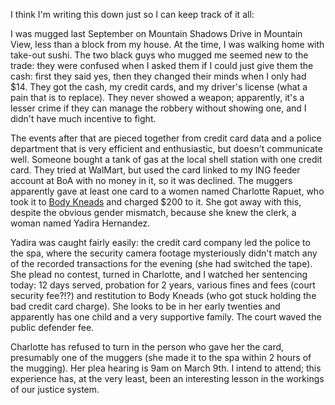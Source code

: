 <!--# set var="title" value="The odd case of my mugging" -->
<!--# set var="date" value="2009-02-19" -->

<!--# include file="include/top.html" -->

I think I'm writing this down just so I can keep track of it all:

I was mugged last September on Mountain Shadows Drive in Mountain View, less than a block from my house. At the time, I was walking home with take-out sushi. The two black guys who mugged me seemed new to the trade: they were confused when I asked them if I could just give them the cash: first they said yes, then they changed their minds when I only had $14. They got the cash, my credit cards, and my driver's license (what a pain that is to replace). They never showed a weapon; apparently, it's a lesser crime if they can manage the robbery without showing one, and I didn't have much incentive to fight.

The events after that are pieced together from credit card data and a police department that is very efficient and enthusiastic, but doesn't communicate well. Someone bought a tank of gas at the local shell station with one credit card. They tried at WalMart, but used the card linked to my ING feeder account at BoA with no money in it, so it was declined. The muggers apparently gave at least one card to a women named Charlotte Rapuet, who took it to [Body Kneads](http://www.bodykneads-dayspa.com/) and charged $200 to it. She got away with this, despite the obvious gender mismatch, because she knew the clerk, a woman named Yadira Hernandez.

Yadira was caught fairly easily: the credit card company led the police to the spa, where the security camera footage mysteriously didn't match any of the recorded transactions for the evening (she had switched the tape). She plead no contest, turned in Charlotte, and I watched her sentencing today: 12 days served, probation for 2 years, various fines and fees (court security fee?!?) and restitution to Body Kneads (who got stuck holding the bad credit card charge). She looks to be in her early twenties and apparently has one child and a very supportive family. The court waved the public defender fee.

Charlotte has refused to turn in the person who gave her the card, presumably one of the muggers (she made it to the spa within 2 hours of the mugging). Her plea hearing is 9am on March 9th. I intend to attend; this experience has, at the very least, been an interesting lesson in the workings of our justice system.

<!--# include file="include/bottom.html" -->

